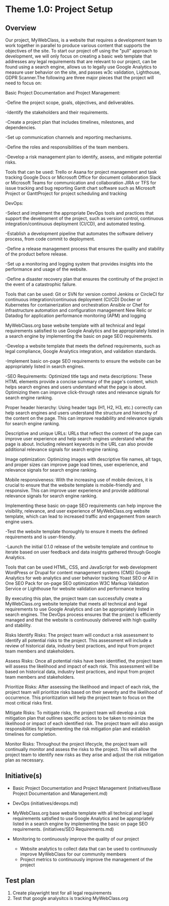 # Theme 1.0: Project Setup
## Overview
Our project, MyWebClass, is a website that requires a development team to work together in parallel to produce various content that supports the objectives of the site. To start our project off using the "pull" approach to development, we will only focus on creating a basic web template that addresses any legal requirements that are relevant to our project, can be found using a search engine, allows us to legally use Google Analytics to measure user behavior on the site, and passes w3c validation, Lighthouse, GDPR Scanner.The following are three major pieces that the project will need to focus on:


Basic Project Documentation and Project Management:

-Define the project scope, goals, objectives, and deliverables.

-Identify the stakeholders and their requirements.

-Create a project plan that includes timelines, milestones, and dependencies.

-Set up communication channels and reporting mechanisms.

-Define the roles and responsibilities of the team members.

-Develop a risk management plan to identify, assess, and mitigate potential risks.

Tools that can be used:
Trello or Asana for project management and task tracking
Google Docs or Microsoft Office for document collaboration
Slack or Microsoft Teams for communication and collaboration
JIRA or TFS for issue tracking and bug reporting
Gantt chart software such as Microsoft Project or GanttProject for project scheduling and tracking


DevOps:

-Select and implement the appropriate DevOps tools and practices that support the development of the project, such as version control, continuous integration/continuous deployment (CI/CD), and automated testing.

-Establish a development pipeline that automates the software delivery process, from code commit to deployment.

-Define a release management process that ensures the quality and stability of the product before release.

-Set up a monitoring and logging system that provides insights into the performance and usage of the website.

-Define a disaster recovery plan that ensures the continuity of the project in the event of a catastrophic failure.

Tools that can be used:
Git or SVN for version control
Jenkins or CircleCI for continuous integration/continuous deployment (CI/CD)
Docker or Kubernetes for containerization and orchestration
Ansible or Chef for infrastructure automation and configuration management
New Relic or Datadog for application performance monitoring (APM) and logging



MyWebClass.org base website template with all technical and legal requirements satisfied to use Google Analytics and be appropriately listed in a search engine by implementing the basic on page SEO requirements.

-Develop a website template that meets the defined requirements, such as legal compliance, Google Analytics integration, and validation standards.

-Implement basic on-page SEO requirements to ensure the website can be appropriately listed in search engines.

-SEO Requirements:
Optimized title tags and meta descriptions: These HTML elements provide a concise summary of the page's content, which helps search engines and users understand what the page is about. Optimizing them can improve click-through rates and relevance signals for search engine ranking.

Proper header hierarchy: Using header tags (H1, H2, H3, etc.) correctly can help search engines and users understand the structure and hierarchy of the content on the page. This can improve readability and relevance signals for search engine ranking.

Descriptive and unique URLs: URLs that reflect the content of the page can improve user experience and help search engines understand what the page is about. Including relevant keywords in the URL can also provide additional relevance signals for search engine ranking.

Image optimization: Optimizing images with descriptive file names, alt tags, and proper sizes can improve page load times, user experience, and relevance signals for search engine ranking.

Mobile responsiveness: With the increasing use of mobile devices, it is crucial to ensure that the website template is mobile-friendly and responsive. This can improve user experience and provide additional relevance signals for search engine ranking.

Implementing these basic on-page SEO requirements can help improve the visibility, relevance, and user experience of MyWebClass.org website template, which can lead to increased traffic and engagement from search engine users.

-Test the website template thoroughly to ensure it meets the defined requirements and is user-friendly.

-Launch the initial 0.1.0 release of the website template and continue to iterate based on user feedback and data insights gathered through Google Analytics.

Tools that can be used
HTML, CSS, and JavaScript for web development
WordPress or Drupal for content management systems (CMS)
Google Analytics for web analytics and user behavior tracking
Yoast SEO or All in One SEO Pack for on-page SEO optimization
W3C Markup Validation Service or Lighthouse for website validation and performance testing


By executing this plan, the project team can successfully create a MyWebClass.org website template that meets all technical and legal requirements to use Google Analytics and can be appropriately listed in search engines. The DevOps process ensures that the project is efficiently managed and that the website is continuously delivered with high quality and stability.

Risks
Identify Risks: The project team will conduct a risk assessment to identify all potential risks to the project. This assessment will include a review of historical data, industry best practices, and input from project team members and stakeholders.

Assess Risks: Once all potential risks have been identified, the project team will assess the likelihood and impact of each risk. This assessment will be based on historical data, industry best practices, and input from project team members and stakeholders.

Prioritize Risks: After assessing the likelihood and impact of each risk, the project team will prioritize risks based on their severity and the likelihood of occurrence. This prioritization will help the project team to focus on the most critical risks first.

Mitigate Risks: To mitigate risks, the project team will develop a risk mitigation plan that outlines specific actions to be taken to minimize the likelihood or impact of each identified risk. The project team will also assign responsibilities for implementing the risk mitigation plan and establish timelines for completion.

Monitor Risks: Throughout the project lifecycle, the project team will continually monitor and assess the risks to the project. This will allow the project team to identify new risks as they arise and adjust the risk mitigation plan as necessary.

## Initiative(s)
*  Basic Project Documentation and Project Management (initiatives/Base Project Documentation and Management.md)
* DevOps (initiatives/devops.md)
* MyWebClass.org base website template with all technical and legal requirements satisfied to use Google Analytics and be appropriately listed in a search engine by implementing the basic on page SEO requirements. (initiatives/SEO Requirements.md)

* Monitoring to continuously improve the quality of our project
  * Website analytics to collect data that can be used to continuously improve MyWebClass for our community members
  * Project metrics to continuously improve the management of the project

## Test plan
1. Create playwright test for all legal requirements
2. Test that google analysitcs is tracking MyWebClass.org
